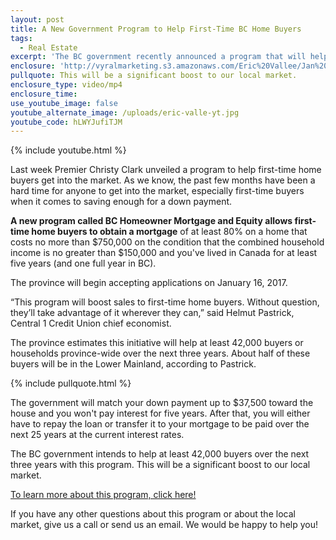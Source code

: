 ```yaml
---
layout: post
title: A New Government Program to Help First-Time BC Home Buyers
tags:
  - Real Estate
excerpt: 'The BC government recently announced a program that will help up to 42,000 first-time home buyers get into the market over the next three years.'
enclosure: 'http://vyralmarketing.s3.amazonaws.com/Eric%20Vallee/Jan%201.mp4'
pullquote: This will be a significant boost to our local market.
enclosure_type: video/mp4
enclosure_time:
use_youtube_image: false
youtube_alternate_image: /uploads/eric-valle-yt.jpg
youtube_code: hLWYJufiTJM
---
```



{% include youtube.html %}

Last week Premier Christy Clark unveiled a program to help first-time home buyers get into the market. As we know, the past few months have been a hard time for anyone to get into the market, especially first-time buyers when it comes to saving enough for a down payment.

**A new program called BC Homeowner Mortgage and Equity allows first-time home buyers to obtain a mortgage** of at least 80% on a home that costs no more than $750,000 on the condition that the combined household income is no greater than $150,000 and you've lived in Canada for at least five years (and one full year in BC).

The province will begin accepting applications on January 16, 2017.

“This program will boost sales to first-time home buyers. Without question, they’ll take advantage of it wherever they can,” said Helmut Pastrick, Central 1 Credit Union chief economist.

The province estimates this initiative will help at least 42,000 buyers or households province-wide over the next three years. About half of these buyers will be in the Lower Mainland, according to Pastrick.

{% include pullquote.html %}

The government will match your down payment up to $37,500 toward the house and you won't pay interest for five years. After that, you will either have to repay the loan or transfer it to your mortgage to be paid over the next 25 years at the current interest rates.

The BC government intends to help at least 42,000 buyers over the next three years with this program. This will be a significant boost to our local market.

[To learn more about this program, click here!](https://www.bchousing.org/housing-assistance/bc-home-partnership)

If you have any other questions about this program or about the local market, give us a call or send us an email. We would be happy to help you!